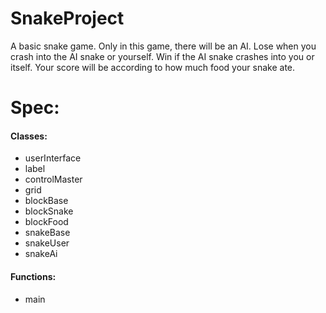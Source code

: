 # SnakeProject
A basic snake game. Only in this game, there will be an AI. Lose when you crash into the AI snake or yourself. Win if the AI snake crashes into you or itself. Your score will be according to how much food your snake ate.

# Spec:

#### Classes:
- userInterface
- label
- controlMaster
- grid
- blockBase
- blockSnake
- blockFood
- snakeBase
- snakeUser
- snakeAi

#### Functions:
- main